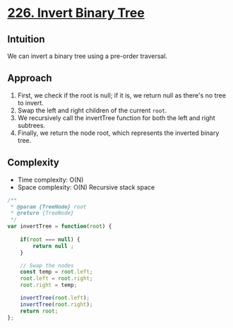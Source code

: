 # [226. Invert Binary Tree](https://leetcode.com/problems/invert-binary-tree/)

## Intuition
We can invert a binary tree using a pre-order traversal.

## Approach

1. First, we check if the root is null; if it is, we return null as there's no tree to invert.
2. Swap the left and right children of the current `root`.
3. We recursively call the invertTree function for both the left and right subtrees.
4. Finally, we return the node root, which represents the inverted binary tree.

## Complexity
- Time complexity: O(N)
- Space complexity: O(N) Recursive stack space

```javascript
/**
 * @param {TreeNode} root
 * @return {TreeNode}
 */
var invertTree = function(root) {
    
    if(root === null) {
        return null ;
    }

    // Swap the nodes
    const temp = root.left;
    root.left = root.right;
    root.right = temp;

    invertTree(root.left);
    invertTree(root.right);
    return root;
};
```
